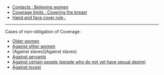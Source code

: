 - [Contacts : Believing women](https://quran.com/33/59)
- [Coverage limits : Covering the breast](https://quran.com/24/31)
- [Hand and face cover rule : ](https://quran.com/24/31)

***

Cases of non-obligation of Coverage :
- [Older women](https://quran.com/24/60)
- [Against other women](https://quran.com/24/31)
- [Against slaves](Against slaves)
- [Against servants](https://quran.com/24/31)
- [Against certain people (people who do not yet have sexual desire)]()
- [Against incest](https://quran.com/24/31)
